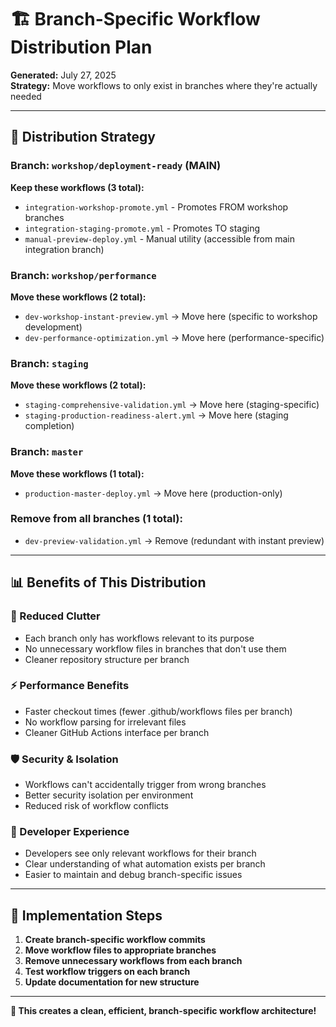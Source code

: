 # 🏗️ Branch-Specific Workflow Distribution Plan

**Generated:** July 27, 2025  
**Strategy:** Move workflows to only exist in branches where they're actually needed

---

## 🎯 **Distribution Strategy**

### **Branch: `workshop/deployment-ready` (MAIN)** 
**Keep these workflows (3 total):**
- `integration-workshop-promote.yml` - Promotes FROM workshop branches
- `integration-staging-promote.yml` - Promotes TO staging
- `manual-preview-deploy.yml` - Manual utility (accessible from main integration branch)

### **Branch: `workshop/performance`**
**Move these workflows (2 total):**
- `dev-workshop-instant-preview.yml` → Move here (specific to workshop development)
- `dev-performance-optimization.yml` → Move here (performance-specific)

### **Branch: `staging`**
**Move these workflows (2 total):**
- `staging-comprehensive-validation.yml` → Move here (staging-specific)
- `staging-production-readiness-alert.yml` → Move here (staging completion)

### **Branch: `master`**
**Move these workflows (1 total):**
- `production-master-deploy.yml` → Move here (production-only)

### **Remove from all branches (1 total):**
- `dev-preview-validation.yml` → Remove (redundant with instant preview)

---

## 📊 **Benefits of This Distribution**

### **🎯 Reduced Clutter**
- Each branch only has workflows relevant to its purpose
- No unnecessary workflow files in branches that don't use them
- Cleaner repository structure per branch

### **⚡ Performance Benefits**
- Faster checkout times (fewer .github/workflows files per branch)
- No workflow parsing for irrelevant files
- Cleaner GitHub Actions interface per branch

### **🛡️ Security & Isolation**
- Workflows can't accidentally trigger from wrong branches
- Better security isolation per environment
- Reduced risk of workflow conflicts

### **👥 Developer Experience**
- Developers see only relevant workflows for their branch
- Clear understanding of what automation exists per branch
- Easier to maintain and debug branch-specific issues

---

## 🚀 **Implementation Steps**

1. **Create branch-specific workflow commits**
2. **Move workflow files to appropriate branches**
3. **Remove unnecessary workflows from each branch**
4. **Test workflow triggers on each branch**
5. **Update documentation for new structure**

---

**🎯 This creates a clean, efficient, branch-specific workflow architecture!**
